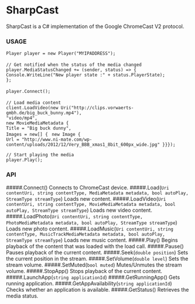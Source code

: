 SharpCast
=========

SharpCast is a C# implementation of the Google ChromeCast V2 protocol.

### USAGE

`Player player = new Player("MYIPADDRESS");`<br/><br/>
`// Get notified when the status of the media changed`<br/>
`player.MediaStatusChanged += (sender, status) => {`<br/>
    `Console.WriteLine("New player state :" + status.PlayerState);`<br/>
`};`<br/><br/>
`player.Connect();`<br/><br/>
`// Load media content`<br/>
`client.LoadVideo(new Uri("http://clips.vorwaerts-gmbh.de/big_buck_bunny.mp4"),`<br/>
        `"video/mp4",` <br/>
        `new MovieMediaMetadata {`<br/>
        `Title = "Big buck dunny",`<br/>
        `Images = new[] { `
            `new Image { `<br/>
            `Url = "http://www.ni-mate.com/wp-content/uploads/2012/12/Very_BBB_xmas1_8bit_600px_wide.jpg" }}});`<br/>

`// Start playing the media`<br/>
`player.Play();`<br/>

### API

#####.Connect()
Connects to ChromeCast device.
#####.Load(`Uri contentUri, string contentType, MediaMetadata metadata, bool autoPlay, StreamType streamType`)
Loads new content.
#####.LoadVideo(`Uri contentUri, string contentType, MovieMediaMetadata metadata, bool autoPlay, StreamType streamType`)
Loads new video content.
#####.LoadPhoto(`Uri contentUri, string contentType, PhotoMediaMetadata metadata, bool autoPlay, StreamType streamType`)
Loads new photo content.
#####.LoadMusic(`Uri contentUri, string contentType, MusicTrackMediaMetadata metadata, bool autoPlay, StreamType streamType`)
Loads new music content.
#####.Play()
Begins playback of the content that was loaded with the load call.
#####.Pause()
Pauses playback of the current content.
#####.Seek(`double position`)
Sets the current position in the stream.
#####.SetVolume(`double level`)
Sets the stream volume.
#####.SetMuted(`bool muted`)
Mutes/Unmutes the stream volume.
#####.StopApp()
Stops playback of the current content.
#####.LaunchApp(`string applicationId`)
#####.GetRunningApp()
Gets running application.
#####.GetAppAvailability(`string applicationId`)
Checks whether an application is available.
#####.GetStatus()
Retrieves the media status.




